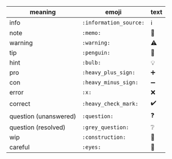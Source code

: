 | meaning | emoji | text |
|---------|-------|------|
| info | `:information_source:` |	:information_source: |
| note | `:memo:`	| :memo: |
| warning |	`:warning:` |	:warning: |
| tip |	`:penguin:`	| :penguin: |
| hint |	`:bulb:` |	:bulb: |
| pro |	`:heavy_plus_sign:` |	:heavy_plus_sign: |
| con |	`:heavy_minus_sign:` | :heavy_minus_sign: |
| error |	`:x:`	| :x: |
| correct |	`:heavy_check_mark:` |	:heavy_check_mark: |
| question (unanswered) |	`:question:` | :question: |
| question (resolved) |	`:grey_question:`	| :grey_question: |
| wip | `:construction:` | :construction: |
| careful | `:eyes:` | :eyes: |
